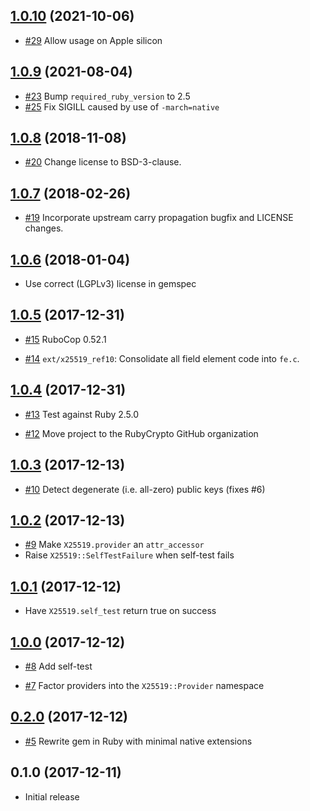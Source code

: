 ## [1.0.10] (2021-10-06)

[1.0.10]: https://github.com/RubyCrypto/x25519/compare/v1.0.9...v1.0.10

- [#29](https://github.com/RubyCrypto/x25519/pull/29)
  Allow usage on Apple silicon

## [1.0.9] (2021-08-04)

[1.0.9]: https://github.com/RubyCrypto/x25519/compare/v1.0.8...v1.0.9

- [#23](https://github.com/RubyCrypto/x25519/pull/23)
  Bump `required_ruby_version` to 2.5
- [#25](https://github.com/RubyCrypto/x25519/pull/25)
  Fix SIGILL caused by use of `-march=native` 

## [1.0.8] (2018-11-08)

[1.0.8]: https://github.com/RubyCrypto/x25519/compare/v1.0.7...v1.0.8

- [#20](https://github.com/RubyCrypto/x25519/pull/19)
  Change license to BSD-3-clause.

## [1.0.7] (2018-02-26)

[1.0.7]: https://github.com/RubyCrypto/x25519/compare/v1.0.6...v1.0.7

- [#19](https://github.com/RubyCrypto/x25519/pull/19)
  Incorporate upstream carry propagation bugfix and LICENSE changes.

## [1.0.6] (2018-01-04)

[1.0.6]: https://github.com/RubyCrypto/x25519/compare/v1.0.5...v1.0.6

- Use correct (LGPLv3) license in gemspec

## [1.0.5] (2017-12-31)

[1.0.5]: https://github.com/RubyCrypto/x25519/compare/v1.0.4...v1.0.5

- [#15](https://github.com/RubyCrypto/x25519/pull/15)
  RuboCop 0.52.1

- [#14](https://github.com/RubyCrypto/x25519/pull/14)
  `ext/x25519_ref10`: Consolidate all field element code into `fe.c`.

## [1.0.4] (2017-12-31)

[1.0.4]: https://github.com/RubyCrypto/x25519/compare/v1.0.3...v1.0.4

- [#13](https://github.com/RubyCrypto/x25519/pull/13)
  Test against Ruby 2.5.0

- [#12](https://github.com/RubyCrypto/x25519/pull/12)
  Move project to the RubyCrypto GitHub organization

## [1.0.3] (2017-12-13)

[1.0.3]: https://github.com/RubyCrypto/x25519/compare/v1.0.2...v1.0.3

- [#10](https://github.com/RubyCrypto/x25519/pull/10)
  Detect degenerate (i.e. all-zero) public keys (fixes #6)

## [1.0.2] (2017-12-13)

[1.0.2]: https://github.com/RubyCrypto/x25519/compare/v1.0.1...v1.0.2

- [#9](https://github.com/RubyCrypto/x25519/pull/9)
  Make `X25519.provider` an `attr_accessor`
- Raise `X25519::SelfTestFailure` when self-test fails

## [1.0.1] (2017-12-12)

[1.0.1]: https://github.com/RubyCrypto/x25519/compare/v1.0.0...v1.0.1

- Have `X25519.self_test` return true on success

## [1.0.0] (2017-12-12)

[1.0.0]: https://github.com/RubyCrypto/x25519/compare/v0.2.0...v1.0.0

- [#8](https://github.com/RubyCrypto/x25519/pull/8)
  Add self-test

- [#7](https://github.com/RubyCrypto/x25519/pull/7)
  Factor providers into the `X25519::Provider` namespace

## [0.2.0] (2017-12-12)

[0.2.0]: https://github.com/RubyCrypto/x25519/compare/v0.1.0...v0.2.0

- [#5](https://github.com/RubyCrypto/x25519/pull/5)
  Rewrite gem in Ruby with minimal native extensions

## 0.1.0 (2017-12-11)

- Initial release

